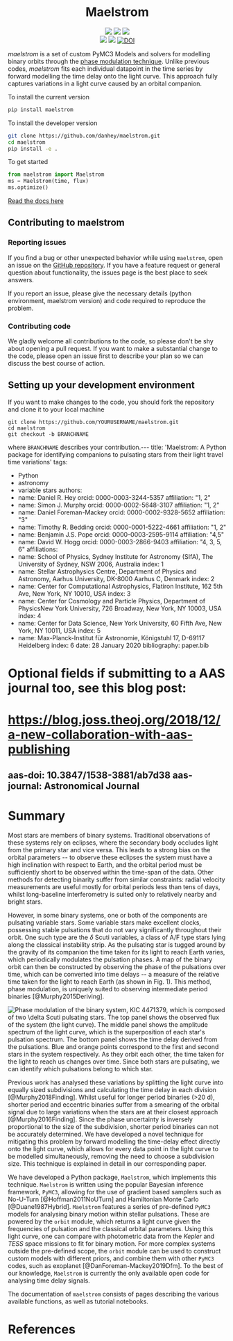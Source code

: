 <h1 align="center">Maelstrom</h1>

<p align="center">
   <a href="https://github.com/danhey/maelstrom/actions?query=workflow%3Amaelstrom-tests"><img
   src="https://github.com/danhey/maelstrom/workflows/maelstrom-tests/badge.svg"/></a>
   <a href="https://danhey.github.io/maelstrom/"><img
   src="https://github.com/danhey/maelstrom/workflows/Docs/badge.svg"/></a>
   <a href="https://codecov.io/gh/danhey/maelstrom"><img
   src="https://codecov.io/gh/danhey/maelstrom/branch/master/graph/badge.svg"/></a>
   <br/>
   <a href="https://docs.pymc.io"><img
   src="https://img.shields.io/badge/powered_by-PyMC3-EB5368.svg?style=flat"/></a>
   <a href="https://github.com/dfm/exoplanet"><img
   src="https://img.shields.io/badge/powered_by-exoplanet-EB5368.svg?style=flat"/></a>
   <a href="https://doi.org/10.5281/zenodo.3669395"><img src="https://zenodo.org/badge/DOI/10.5281/zenodo.3669395.svg" alt="DOI"></a>

</p>

  
*maelstrom* is a set of custom PyMC3 Models and solvers for
modelling binary orbits through the [phase modulation technique](https://arxiv.org/abs/1607.07879/).
Unlike previous codes, *maelstrom* fits each individual datapoint in the time series by forward modelling the time delay onto the light curve. This approach fully captures variations in a light curve caused by 
an orbital companion.

To install the current version

```bash
pip install maelstrom
```

To install the developer version

```bash
git clone https://github.com/danhey/maelstrom.git
cd maelstrom
pip install -e .
```

To get started

```python
from maelstrom import Maelstrom
ms = Maelstrom(time, flux)
ms.optimize()
```
   
[Read the docs here](https://danhey.github.io/maelstrom)
## Contributing to maelstrom

### Reporting issues

If you find a bug or other unexpected behavior while using `maelstrom`, open an issue
on the [GitHub repository](https://github.com/danhey/maelstrom/issues). If you have
a feature request or general question about functionality, the issues page is the best
place to seek answers. 

If you report an issue, please give the necessary details (python environment, maelstrom version)
and code required to reproduce the problem.


### Contributing code

We gladly welcome all contributions to the code, so please don't be shy about opening
a pull request. If you want to make a substantial change to the code, please open an 
issue first to describe your plan so we can discuss the best course of action.

## Setting up your development environment

If you want to make changes to the code, you should fork the repository and clone it 
to your local machine

```
git clone https://github.com/YOURUSERNAME/maelstrom.git
cd maelstrom
git checkout -b BRANCHNAME
```

where `BRANCHNAME` describes your contribution.---
title: 'Maelstrom: A Python package for identifying companions to pulsating stars from their light travel time variations'
tags:
  - Python
  - astronomy
  - variable stars
authors:
  - name: Daniel R. Hey
    orcid: 0000-0003-3244-5357
    affiliation: "1, 2"
  - name: Simon J. Murphy
    orcid: 0000-0002-5648-3107
    affiliation: "1, 2"
  - name: Daniel Foreman-Mackey
    orcid: 0000-0002-9328-5652
    affiliation: "3"
  - name: Timothy R. Bedding
    orcid: 0000-0001-5222-4661
    affiliation: "1, 2"
  - name: Benjamin J.S. Pope
    orcid: 0000-0003-2595-9114
    affiliation: "4,5"
  - name: David W. Hogg
    orcid: 0000-0003-2866-9403
    affiliation: "4, 3, 5, 6"
affiliations:
 - name: School of Physics, Sydney Institute for Astronomy (SIfA), The University of Sydney, NSW 2006, Australia
   index: 1
 - name: Stellar Astrophysics Centre, Department of Physics and Astronomy, Aarhus University, DK-8000 Aarhus C, Denmark
   index: 2
 - name: Center for Computational Astrophysics, Flatiron Institute, 162 5th Ave, New York, NY 10010, USA
   index: 3
 - name: Center for Cosmology and Particle Physics, Department of PhysicsNew York University, 726 Broadway, New York, NY 10003, USA
   index: 4
 - name: Center for Data Science, New York University, 60 Fifth Ave, New York, NY 10011, USA
   index: 5
 - name: Max-Planck-Institut für Astronomie, Königstuhl 17, D-69117 Heidelberg
   index: 6
date: 28 January 2020
bibliography: paper.bib

# Optional fields if submitting to a AAS journal too, see this blog post:
# https://blog.joss.theoj.org/2018/12/a-new-collaboration-with-aas-publishing
aas-doi: 10.3847/1538-3881/ab7d38
aas-journal: Astronomical Journal
---

# Summary
Most stars are members of binary systems. Traditional observations of these
systems rely on eclipses, where the secondary body occludes light from the
primary star and vice versa. This leads to a strong bias on the orbital
parameters -- to observe these eclipses the system must have a high inclination
with respect to Earth, and the orbital period must be sufficiently short to be
observed within the time-span of the data. Other methods for detecting binarity
suffer from similar constraints: radial velocity measurements are useful mostly
for orbital periods less than tens of days, whilst long-baseline interferometry
is suited only to relatively nearby and bright stars.

However, in some binary systems, one or both of the components are pulsating
variable stars. Some variable stars make excellent clocks, possessing stable
pulsations that do not vary significantly throughout their orbit. One such type
are the $\delta$ Scuti variables, a class of A/F type stars lying along the
classical instability strip. As the pulsating star is tugged around by the
gravity of its companion the time taken for its light to reach Earth varies,
which periodically modulates the pulsation phases. A map of the binary orbit
can then be constructed by observing the phase of the pulsations over time,
which can be converted into time delays -- a measure of the relative time taken
for the light to reach Earth (as shown in Fig. 1). This method, phase
modulation, is uniquely suited to observing intermediate period binaries
[@Murphy2015Deriving].

![Phase modulation of the binary system, KIC 4471379, which is composed of two $\delta$ Scuti pulsating stars. The top panel shows the observed flux of the system (the light curve). The middle panel shows the amplitude spectrum of the light curve, which is the superposition of each star's pulsation spectrum. The bottom panel shows the time delay derived from the pulsations. Blue and orange points correspond to the first and second stars in the system respectively. As they orbit each other, the time taken for the light to reach us changes over time. Since both stars are pulsating, we can identify which pulsations belong to which star.](PB2_KIC_4471379_JOSS.png)

Previous work has analysed these variations by splitting the light curve into
equally sized subdivisions and calculating the time delay in each division
[@Murphy2018Finding]. Whilst useful for longer period binaries (>20 d), shorter
period and eccentric binaries suffer from a smearing of the orbital signal due
to large variations when the stars are at their closest approach
[@Murphy2016Finding]. Since the phase uncertainty is inversely proportional to
the size of the subdivision, shorter period binaries can not be accurately
determined. We have developed a novel technique for mitigating this problem by
forward modelling the time-delay effect directly onto the light curve, which
allows for every data point in the light curve to be modelled simultaneously,
removing the need to choose a subdivision size. This technique is explained in
detail in our corresponding paper.

We have developed a Python package, ``Maelstrom``, which implements this
technique. ``Maelstrom`` is written using the popular Bayesian inference
framework, ``PyMC3``, allowing for the use of gradient based samplers such as
No-U-Turn [@Hoffman2011NoUTurn] and Hamiltonian Monte Carlo [@Duane1987Hybrid].
``Maelstrom`` features a series of pre-defined ``PyMC3`` models for analysing
binary motion within stellar pulsations. These are powered by the ``orbit``
module, which returns a light curve given the frequencies of pulsation and the
classical orbital parameters. Using this light curve, one can compare with
photometric data from the *Kepler* and *TESS* space missions to fit for binary
motion. For more complex systems outside the pre-defined scope, the ``orbit``
module can be used to construct custom models with different priors, and
combine them with other ``PyMC3`` codes, such as exoplanet
[@DanForeman-Mackey2019Dfm]. To the best of our knowledge, ``Maelstrom`` is
currently the only available open code for analysing time delay signals.

The documentation of `maelstrom` consists of pages describing the various
available functions, as well as tutorial notebooks.

# References
